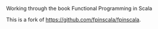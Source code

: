 
Working through the book Functional Programming in Scala

This is a fork of https://github.com/fpinscala/fpinscala.

<!-- 

![Build status](https://travis-ci.org/fpinscala/fpinscala.svg?branch=master)

This repository contains exercises, hints, and answers for the book [Functional Programming in Scala](http://manning.com/bjarnason/). Along with the book itself, it's the closest you'll get to having your own private functional programming tutor without actually having one.

Here's how to use this repository:

Each chapter in the book develops a fully working library of functions and data types, built up through a series of exercises and example code given in the book text. The shell of this working library and exercise stubs live in `exercises/src/main/scala/fpinscala/<chapter-description>`, where `<chapter-description>` is a package name that corresponds to the chapter title (see below). When you begin working on a chapter, we recommend you open the exercise file(s) for that chapter, and when you encounter exercises, implement them in the exercises file and make sure they work.

If you get stuck on an exercise, let's say exercise 4 in the chapter, you can find hints in `answerkey/<chapter-description>/04.hint.txt` (if no hints are available for a problem, the file will just have a single '-' as its contents) and the answer along with an explanation of the answer and any variations in `answerkey/<chapter-description>/04.answer.scala` or `04.answer.markdown`. The finished Scala modules, with all answers for each chapter live in `answers/src/main/scala/fpinscala/<chapter-description>`. Please feel free to submit pull requests for alternate answers, improved hints, and so on, so we can make this repo the very best resource for people working through the book.

Chapter descriptions:

* Chapter 2: gettingstarted
* Chapter 3: datastructures
* Chapter 4: errorhandling
* Chapter 5: laziness
* Chapter 6: state
* Chapter 7: parallelism
* Chapter 8: testing
* Chapter 9: parsing
* Chapter 10: monoids
* Chapter 11: monads
* Chapter 12: applicative
* Chapter 13: iomonad
* Chapter 14: localeffects
* Chapter 15: streamingio

To build the code for the first time, if on windows:

    $ .\sbt.cmd

If on mac/linux:

    $ chmod a+x ./sbt
    $ ./sbt

This will download and launch [sbt](http://scala-sbt.org), a build tool for Scala. Once it is finished downloading, you'll get a prompt from which you can issue commands to build and interact with your code. Try the following:

    > project exercises
    > compile

This switches to the exercises project, where your code lives, and compiles the code. You can also do:

    > console

to get a Scala REPL with access to your exercises, and

    > run

To get a menu of possible main methods to execute.

All code in this repository is [MIT-licensed](http://opensource.org/licenses/mit-license.php). See the LICENSE file for details.

Have fun, and good luck! Also be sure to check out [the community wiki](https://github.com/fpinscala/fpinscala/wiki) for the **chapter notes**, links to more reading, and more.

_Paul and Rúnar_

-->
